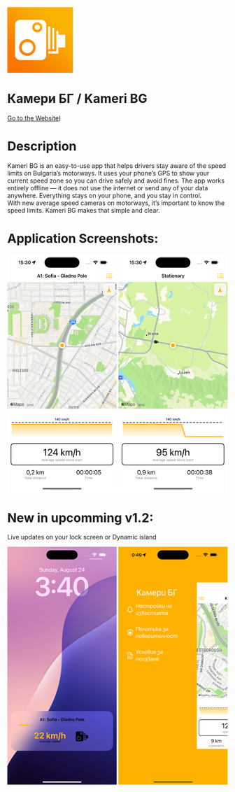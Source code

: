 <img src="/icon.png" alt="Kameri BG Icon" width="150"/>

Камери БГ / Kameri BG
==

[Go to the Website](https://srednaskorost.eu))

Description
==

Kameri BG is an easy-to-use app that helps drivers stay aware of the speed limits on Bulgaria’s motorways. It uses your phone’s GPS to show your current speed zone so you can drive safely and avoid fines. The app works entirely offline — it does not use the internet or send any of your data anywhere. Everything stays on your phone, and you stay in control.  
With new average speed cameras on motorways, it’s important to know the speed limits. Kameri BG makes that simple and clear.

Application Screenshots:
==

<span>
  <img src="/screenshot1.png" alt="Application Screenshot" width="250"/>
  <img src="/screenshot2.png" alt="Application Screenshot2" width="250"/>
</span>

New in upcomming v1.2:
==

Live updates on your lock screen or Dynamic island

<span>
  <img src="/screenshot3.png" alt="Notification for the average speed" width="250"/>
  <img src="/screenshot4.png" alt="Меню с настройки" width="250"/>
</span>
